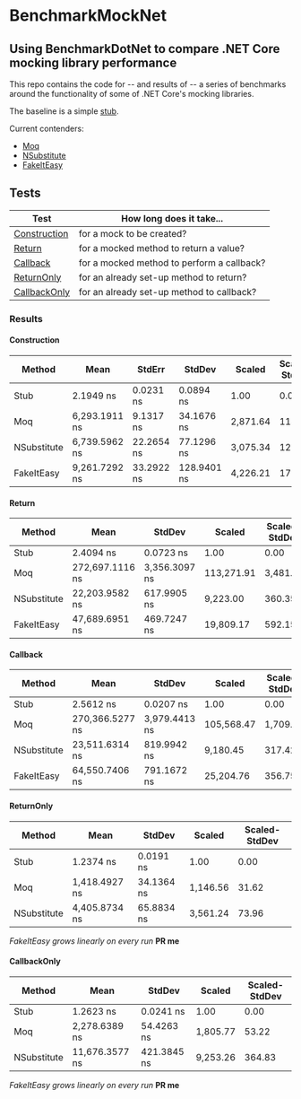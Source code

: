 # BenchmarkMockNet
Using BenchmarkDotNet to compare .NET Core mocking library performance
---

This repo contains the code for -- and results of -- a series of benchmarks around the functionality of some of .NET Core's mocking libraries.

The baseline is a simple [stub](https://github.com/stevedesmond-ca/BenchmarkMockNet/blob/master/ThingStub.cs).

Current contenders:
- [Moq](https://github.com/moq/moq4)
- [NSubstitute](http://nsubstitute.github.io/)
- [FakeItEasy](https://github.com/FakeItEasy/FakeItEasy)

## Tests

| Test                                    | How long does it take...                   |
| --------------------------------------- | ------------------------------------------ |
| [Construction](README.md#construction)  | for a mock to be created?                  |
| [Return](README.md#return)              | for a mocked method to return a value?     |
| [Callback](README.md#callback)          | for a mocked method to perform a callback? |
| [ReturnOnly](README.md#returnonly)      | for an already set-up method to return?    |
| [CallbackOnly](README.md#callbackonly)  | for an already set-up method to callback?  |

### Results

#### Construction

 |      Method |          Mean |     StdErr |      StdDev |   Scaled | Scaled-StdDev |
 |------------ |-------------- |----------- |------------ |--------- |-------------- |
 |        Stub |     2.1949 ns |  0.0231 ns |   0.0894 ns |     1.00 |          0.00 |
 |         Moq | 6,293.1911 ns |  9.1317 ns |  34.1676 ns | 2,871.64 |        114.86 |
 | NSubstitute | 6,739.5962 ns | 22.2654 ns |  77.1296 ns | 3,075.34 |        126.53 |
 |  FakeItEasy | 9,261.7292 ns | 33.2922 ns | 128.9401 ns | 4,226.21 |        176.98 |
 
 #### Return
 
 |      Method |            Mean |        StdDev |     Scaled | Scaled-StdDev |
 |------------ |---------------- |-------------- |----------- |-------------- |
 |        Stub |       2.4094 ns |     0.0723 ns |       1.00 |          0.00 |
 |         Moq | 272,697.1116 ns | 3,356.3097 ns | 113,271.91 |      3,481.06 |
 | NSubstitute |  22,203.9582 ns |   617.9905 ns |   9,223.00 |        360.35 |
 |  FakeItEasy |  47,689.6951 ns |   469.7247 ns |  19,809.17 |        592.15 |
 
 #### Callback
 
 |      Method |            Mean |        StdDev |     Scaled | Scaled-StdDev |
 |------------ |---------------- |-------------- |----------- |-------------- |
 |        Stub |       2.5612 ns |     0.0207 ns |       1.00 |          0.00 |
 |         Moq | 270,366.5277 ns | 3,979.4413 ns | 105,568.47 |      1,709.85 |
 | NSubstitute |  23,511.6314 ns |   819.9942 ns |   9,180.45 |        317.42 |
 |  FakeItEasy |  64,550.7406 ns |   791.1672 ns |  25,204.76 |        356.75 |
 
 #### ReturnOnly
 
 |      Method |          Mean |     StdDev |   Scaled | Scaled-StdDev |
 |------------ |-------------- |----------- |--------- |-------------- |
 |        Stub |     1.2374 ns |  0.0191 ns |     1.00 |          0.00 |
 |         Moq | 1,418.4927 ns | 34.1364 ns | 1,146.56 |         31.62 |
 | NSubstitute | 4,405.8734 ns | 65.8834 ns | 3,561.24 |         73.96 |

_FakeItEasy grows linearly on every run_ **PR me**
 
 #### CallbackOnly
 
 |      Method |           Mean |      StdDev |   Scaled | Scaled-StdDev |
 |------------ |--------------- |------------ |--------- |-------------- |
 |        Stub |      1.2623 ns |   0.0241 ns |     1.00 |          0.00 |
 |         Moq |  2,278.6389 ns |  54.4263 ns | 1,805.77 |         53.22 |
 | NSubstitute | 11,676.3577 ns | 421.3845 ns | 9,253.26 |        364.83 |

_FakeItEasy grows linearly on every run_ **PR me**
